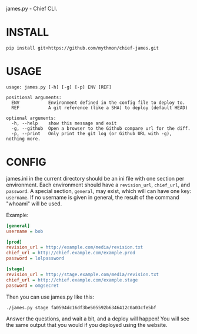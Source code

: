 james.py - Chief CLI.

INSTALL
=======

```shell
pip install git+https://github.com/mythmon/chief-james.git
```

USAGE
=====

```
usage: james.py [-h] [-g] [-p] ENV [REF]

positional arguments:
  ENV           Environment defined in the config file to deploy to.
  REF           A git reference (like a SHA) to deploy (default HEAD)

optional arguments:
  -h, --help    show this message and exit
  -g, --github  Open a browser to the Github compare url for the diff.
  -p, --print   Only print the git log (or Github URL with -g), nothing more.
```

CONFIG
======
james.ini in the current directory should be an ini file with
one section per environment. Each environment should have a
`revision_url`, `chief_url`, and `password`. A special section,
`general`, may exist, which will can have one key: `username`. If no
username is given in general, the result of the command "whoami" will be
used.

Example:

```ini
[general]
username = bob

[prod]
revision_url = http://example.com/media/revision.txt
chief_url = http://chief.example.com/example.prod
password = lolpassword

[stage]
revision_url = http://stage.example.com/media/revision.txt
chief_url = http://chief.example.com/example.stage
password = omgsecret
```

Then you can use james.py like this:

    ./james.py stage fa0594dc16df3be505592b6346412c0a03cfe5bf

Answer the questions, and wait a bit, and a deploy will happen! You will
see the same output that you would if you deployed using the website.
